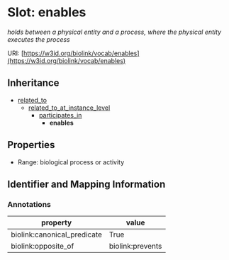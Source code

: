 # Slot: enables
_holds between a physical entity and a process, where the physical entity executes the process_


URI: [https://w3id.org/biolink/vocab/enables](https://w3id.org/biolink/vocab/enables)




## Inheritance

* [related_to](related_to.md)
    * [related_to_at_instance_level](related_to_at_instance_level.md)
        * [participates_in](participates_in.md)
            * **enables**



## Properties

 * Range: biological process or activity



## Identifier and Mapping Information





### Annotations

| property | value |
| --- | --- |
| biolink:canonical_predicate | True |
| biolink:opposite_of | biolink:prevents |


